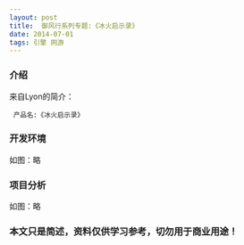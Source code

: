 ```yaml
---
layout: post
title:  御风行系列专题:《冰火启示录》
date: 2014-07-01
tags: 引擎 网游
---
```



### 介绍


来自Lyon的简介：

	 产品名:《冰火启示录》




### 开发环境

如图：略

### 项目分析

如图：略



### 本文只是简述，资料仅供学习参考，切勿用于商业用途！